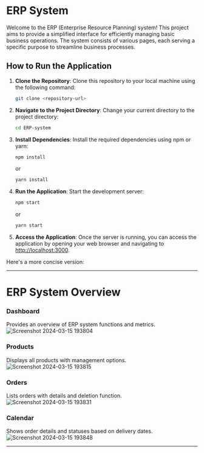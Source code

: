 # ERP System
Welcome to the ERP (Enterprise Resource Planning) system! This project aims to provide a simplified interface for efficiently managing basic business operations. The system consists of various pages, each serving a specific purpose to streamline business processes.


## How to Run the Application

1. **Clone the Repository**: Clone this repository to your local machine using the following command:

   ```bash
   git clone <repository-url>
   ```

2. **Navigate to the Project Directory**: Change your current directory to the project directory:

   ```bash
   cd ERP-system
   ```

3. **Install Dependencies**: Install the required dependencies using npm or yarn:

   ```bash
   npm install
   ```

   or

   ```bash
   yarn install
   ```

4. **Run the Application**: Start the development server:

   ```bash
   npm start
   ```

   or

   ```bash
   yarn start
   ```

5. **Access the Application**: Once the server is running, you can access the application by opening your web browser and navigating to [http://localhost:3000](http://localhost:3000).

Here's a more concise version:

---
# ERP System Overview

### Dashboard
Provides an overview of ERP system functions and metrics.
![Screenshot 2024-03-15 193804](https://github.com/Tanny-24/erp_system/assets/140163643/cef3dd7e-4d28-4703-ac9b-e755e44daf5e)



### Products
Displays all products with management options.
![Screenshot 2024-03-15 193815](https://github.com/Tanny-24/erp_system/assets/140163643/13225fcf-45cc-4be6-8587-4745bf9db60b)


### Orders
Lists orders with details and deletion function.
![Screenshot 2024-03-15 193831](https://github.com/Tanny-24/erp_system/assets/140163643/80b6ac23-fc51-4acb-8cf1-199a9886f4ab)



### Calendar
Shows order details and statuses based on delivery dates.
![Screenshot 2024-03-15 193848](https://github.com/Tanny-24/erp_system/assets/140163643/73c20f72-4a04-43a4-bfdc-de5854594407)



---
